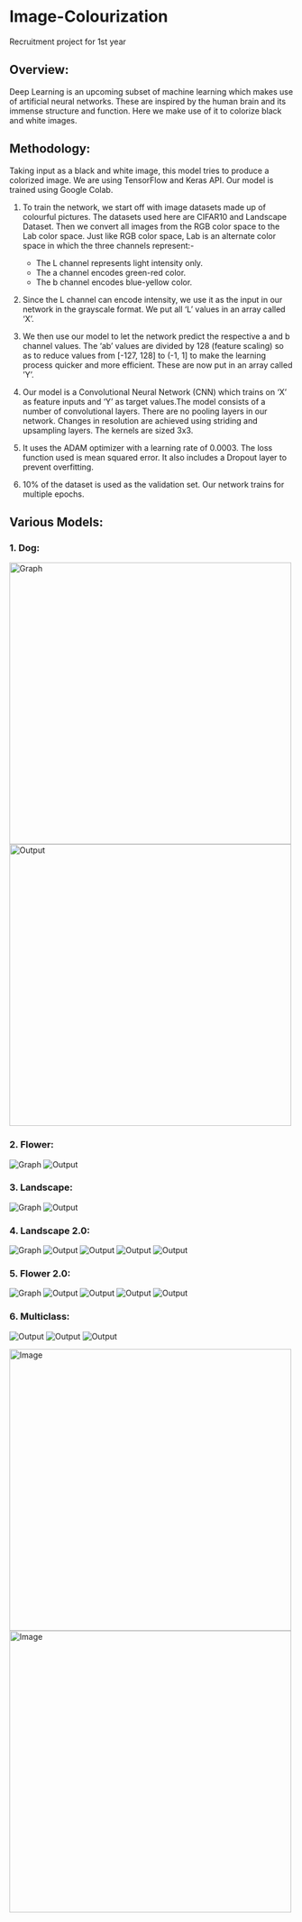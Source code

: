 # Image-Colourization
Recruitment project for 1st year

## Overview:

  Deep Learning is an upcoming subset of machine learning which makes use of artificial neural
  networks. These are inspired by the human brain and its immense structure and function. Here we
  make use of it to colorize black and white images.
  
  
  ## Methodology:
  
Taking input as a black and white image, this model tries to produce a colorized image. We are
using TensorFlow and Keras API. Our model is trained using Google Colab.

  1. To train the network, we start off with image datasets made up of colourful pictures. The
     datasets used here are CIFAR10 and Landscape Dataset. Then we convert all images from
     the RGB color space to the Lab color space. Just like RGB color space, Lab is an alternate
     color space in which the three
     channels represent:-
     - The L channel represents light intensity only.
     -  The a channel encodes green-red color.
     - The b channel encodes blue-yellow color.

 2. Since the L channel can encode intensity, we use it as the input in our network in the grayscale format. We put all ‘L’ values in an array called ‘X’.
 3. We then use our model to let the network predict the respective a and b channel values. The ‘ab’ values are divided by 128 (feature scaling) so as to reduce values from [-127, 128] to  (-1, 1] to make the learning process quicker and more efficient. These are now put in an array called ’Y’. 
 4. Our model is a Convolutional Neural Network (CNN) which trains on ‘X’ as feature inputs and ‘Y’ as target values.The model consists of a number of convolutional layers. There are no pooling layers in our network. Changes in resolution are achieved using striding and upsampling layers. The kernels are sized 3x3. 
 5. It uses the ADAM optimizer with a learning rate of 0.0003. The loss function used is mean squared error. It also includes a Dropout layer to prevent overfitting. 
 6. 10% of the dataset is used as the validation set. Our network trains for multiple epochs.
 
## Various Models:

### 1. Dog:
<img src="Images/gDog.png" width="500" alt="Graph">
<img src="Images/1dog.png" width="500" alt="Output">

### 2. Flower:
![Graph](Images/gFlower.png)
![Output](Images/1flower.png)


### 3. Landscape:
![Graph](Images/gLandscape.png)
![Output](Images/1Landscape.png)


### 4. Landscape 2.0:
![Graph](Images/gLandscape2.0.png)
![Output](Images/1Landscape2.0.png)
![Output](Images/2Landscape2.0.png)
![Output](Images/3Landscape2.0.png)
![Output](Images/4Landscape2.0.png)


### 5. Flower 2.0:
![Graph](Images/gFlower2.0.png)
![Output](Images/1flower2.0.png)
![Output](Images/2flower2.0.png)
![Output](Images/3flower2.0.png)
![Output](Images/4flower2.0.png)


### 6. Multiclass:
![Output](Images/1multiClass.png)
![Output](Images/2multiClass.png)
![Output](Images/3multiClass.png)

<img src="Images/1flower2.0.png" width="500" alt="Image">
<img src="Images/2flower2.0.png" width="500" alt="Image">
